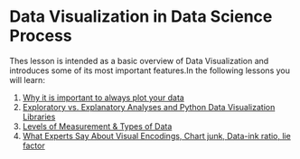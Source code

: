 # Data Visualization in Data Science Process
 
Thes lesson is intended as a basic overview of Data Visualization and introduces some of its most important features.In the following lessons you will learn:


1. [Why it is important to always plot your data](https://github.com/A2Amir/Data-Visualization/blob/master/Code/Why%20it%20is%20important%20to%20always%20plot%20your%20data.ipynb)
2. [Exploratory vs. Explanatory Analyses and Python Data Visualization Libraries](https://github.com/A2Amir/Data-Visualization/blob/master/Code/Exploratory%20vs.%20Explanatory%20Analyses%20and%20Visualization%20in%20Python.md)
3. [Levels of Measurement & Types of Data](https://github.com/A2Amir/Data-Visualization/blob/master/Code/Levels%20of%20Measurement%20%26%20Types%20of%20Data.md)
4. [What Experts Say About Visual Encodings,  Chart junk, Data-ink ratio, lie factor](https://github.com/A2Amir/Data-Visualization-in-Data-Science-Process/blob/master/Code/What%20Experts%20Say%20About%20Visual%20Encodings.md)

